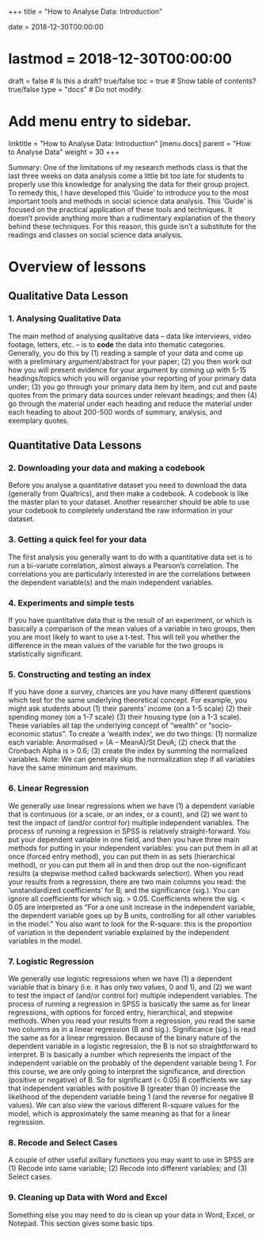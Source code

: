 +++
title = "How to Analyse Data: Introduction"

date = 2018-12-30T00:00:00
# lastmod = 2018-12-30T00:00:00

draft = false  # Is this a draft? true/false
toc = true  # Show table of contents? true/false
type = "docs"  # Do not modify.

# Add menu entry to sidebar.
linktitle = "How to Analyse Data: Introduction"
[menu.docs]
  parent = "How to Analyse Data"
  weight = 30
+++

Summary: One of the limitations of my research methods class is that the last three weeks on data analysis come a little bit too late for students to properly use this knowledge for analysing the data for their group project. To remedy this, I have developed this ‘Guide’ to introduce you to the most important tools and methods in social science data analysis. This ‘Guide’ is focused on the practical application of these tools and techniques. It doesn’t provide anything more than a rudimentary explanation of the theory behind these techniques. For this reason, this guide isn’t a substitute for the readings and classes on social science data analysis.


# Overview of lessons

## Qualitative Data Lesson

### 1. Analysing Qualitative Data

The main method of analysing qualitative data – data like interviews, video footage, letters, etc. – is to **code** the data into thematic categories. Generally, you do this by (1) reading a sample of your data and come up with a preliminary argument/abstract for your paper; (2) you then work out how you will present evidence for your argument by coming up with 5-15 headings/topics which you will organise your reporting of your primary data under; (3) you go through your primary data item by item, and cut and paste quotes from the primary data sources under relevant headings; and then (4) go through the material under each heading and reduce the material under each heading to about 200-500 words of summary, analysis, and exemplary quotes.

## Quantitative Data Lessons

### 2. Downloading your data and making a codebook

Before you analyse a quantitative dataset you need to download the data (generally from Qualtrics), and then make a codebook. A codebook is like the master plan to your dataset. Another researcher should be able to use your codebook to completely understand the raw information in your dataset.

### 3. Getting a quick feel for your data

The first analysis you generally want to do with a quantitative data set is to run a bi-variate correlation, almost always a Pearson’s correlation. The correlations you are particularly interested in are the correlations between the dependent variable(s) and the main independent variables. 

### 4. Experiments and simple tests

If you have quantitative data that is the result of an experiment, or which is basically a comparison of the mean values of a variable in two groups, then you are most likely to want to use a t-test. This will tell you whether the difference in the mean values of the variable for the two groups is statistically significant. 
 
###  5. Constructing and testing an index

If you have done a survey, chances are you have many different questions which test for the same underlying theoretical concept. For example, you might ask students about (1) their parents’ income (on a 1-5 scale) (2) their spending money (on a 1-7 scale) (3) their housing type (on a 1-3 scale). These variables all tap the underlying concept of “wealth” or “socio-economic status”. To create a ‘wealth index’, we do two things: (1) normalize each variable: Anormalised = (A – MeanA)/St DevA; (2) check that the Cronbach Alpha is > 0.6; (3) create the index by summing the normalized variables. Note: We can generally skip the normalization step if all variables have the same minimum and maximum.

###  6. Linear Regression

We generally use linear regressions when we have (1) a dependent variable that is continuous (or a scale, or an index, or a count), and (2) we want to test the impact of (and/or control for) multiple independent variables. The process of running a regression in SPSS is relatively straight-forward. You put your dependent variable in one field, and then you have three main methods for putting in your independent variables: you can put them in all at once (forced entry method), you can put them in as sets (hierarchical method), or you can put them all in and then drop out the non-significant results (a stepwise method called backwards selection). When you read your results from a regression, there are two main columns you read: the ‘unstandardized coefficients’ for B; and the significance (sig.). You can ignore all coefficients for which sig. > 0.05. Coefficients where the sig. < 0.05 are interpreted as “For a one unit increase in the independent variable, the dependent variable goes up by B units, controlling for all other variables in the model.” You also want to look for the R-square: this is the proportion of variation in the dependent variable explained by the independent variables in the model.

###  7. Logistic Regression

We generally use logistic regressions when we have (1) a dependent variable that is binary (i.e. it has only two values, 0 and 1), and (2) we want to test the impact of (and/or control for) multiple independent variables. The process of running a regression in SPSS is basically the same as for linear regressions, with options for forced entry, hierarchical, and stepwise methods. When you read your results from a regression, you read the same two columns as in a linear regression (B and sig.). Significance (sig.) is read the same as for a linear regression. Because of the binary nature of the dependent variable in a logistic regression, the B is not so straightforward to interpret. B is basically a number which represents the impact of the independent variable on the probably of the dependent variable being 1. For this course, we are only going to interpret the significance, and direction (positive or negative) of B. So for significant (< 0.05) B coefficients we say that independent variables with positive B (greater than 0) increase the likelihood of the dependent variable being 1 (and the reverse for negative B values). We can also view the various different R-square values for the model, which is approximately the same meaning as that for a linear regression.

### 8. Recode and Select Cases

A couple of other useful axillary functions you may want to use in SPSS are (1) Recode into same variable; (2) Recode into different variables; and (3) Select cases.

### 9. Cleaning up Data with Word and Excel

Something else you may need to do is clean up your data in Word, Excel, or Notepad. This section gives some basic tips.
